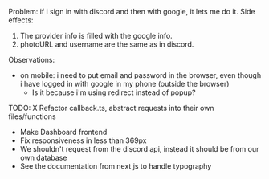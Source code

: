 Problem: if i sign in with discord and then with google, it lets me do it.
Side effects:
 1. The provider info is filled with the google info.
 2. photoURL and username are the same as in discord.

 Observations:
  - on mobile: i need to put email and password in the browser, even though i have logged in with google in my phone (outside the browser)
    - Is it because i'm using redirect instead of popup?


TODO:
 X Refactor callback.ts, abstract requests into their own files/functions
 - Make Dashboard frontend
  - Fix responsiveness in less than 369px
 - We shouldn't request from the discord api, instead it should be from our own database
 - See the documentation from next js to handle typography